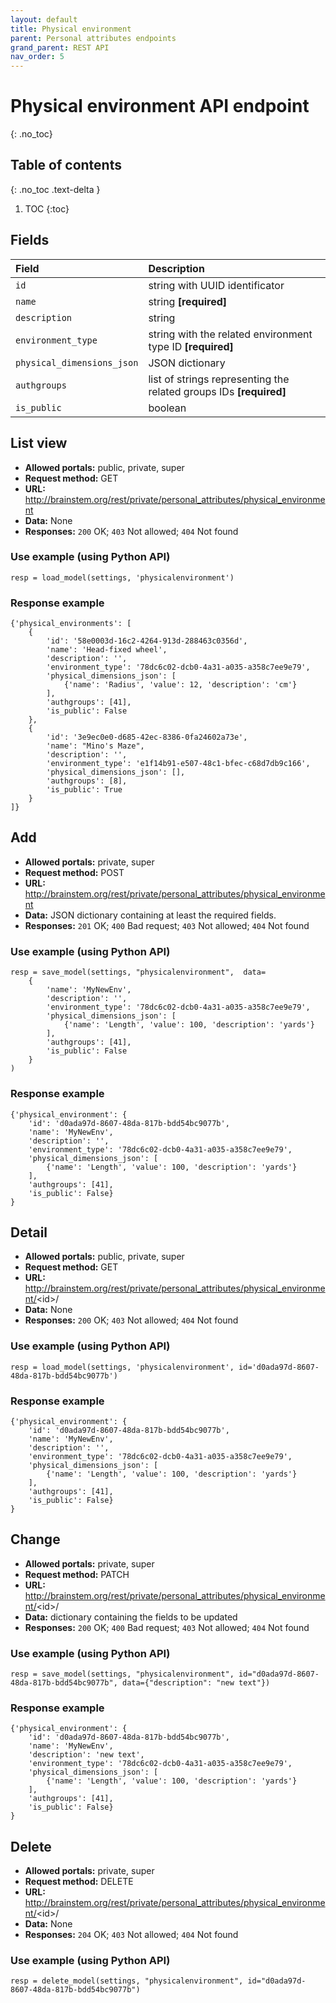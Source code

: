 ```yaml
---
layout: default
title: Physical environment
parent: Personal attributes endpoints
grand_parent: REST API
nav_order: 5
---
```


# Physical environment API endpoint
{: .no_toc}

## Table of contents
{: .no_toc .text-delta }

1. TOC
{:toc}


## Fields

| Field        | Description  |
|:-------------|:-------------|
| `id` | string with UUID identificator |
| `name` | string **[required]** |
| `description` | string |
| `environment_type` | string with the related environment type ID **[required]** |
| `physical_dimensions_json` | JSON dictionary |
| `authgroups` | list of strings representing the related groups IDs **[required]** |
| `is_public` | boolean |


## List view
- **Allowed portals:** public, private, super
- **Request method:** GET
- **URL:** http://brainstem.org/rest/private/personal_attributes/physical_environment
- **Data:** None
- **Responses:** `200` OK; `403` Not allowed; `404` Not found

### Use example (using Python API)
```
resp = load_model(settings, 'physicalenvironment')
```

### Response example
```
{'physical_environments': [
    {
        'id': '58e0003d-16c2-4264-913d-288463c0356d',
        'name': 'Head-fixed wheel',
        'description': '',
        'environment_type': '78dc6c02-dcb0-4a31-a035-a358c7ee9e79',
        'physical_dimensions_json': [
            {'name': 'Radius', 'value': 12, 'description': 'cm'}
        ],
        'authgroups': [41],
        'is_public': False
    },
    {
        'id': '3e9ec0e0-d685-42ec-8386-0fa24602a73e',
        'name': "Mino's Maze",
        'description': '',
        'environment_type': 'e1f14b91-e507-48c1-bfec-c68d7db9c166',
        'physical_dimensions_json': [],
        'authgroups': [8],
        'is_public': True
    }
]}

```


## Add
- **Allowed portals:** private, super
- **Request method:** POST
- **URL:** http://brainstem.org/rest/private/personal_attributes/physical_environment
- **Data:** JSON dictionary containing at least the required fields.
- **Responses:** `201` OK; `400` Bad request; `403` Not allowed; `404` Not found


### Use example (using Python API)
```
resp = save_model(settings, "physicalenvironment",  data=
    {
        'name': 'MyNewEnv',
        'description': '',
        'environment_type': '78dc6c02-dcb0-4a31-a035-a358c7ee9e79',
        'physical_dimensions_json': [
            {'name': 'Length', 'value': 100, 'description': 'yards'}
        ],
        'authgroups': [41],
        'is_public': False
    }
)
```

### Response example
```
{'physical_environment': {
    'id': 'd0ada97d-8607-48da-817b-bdd54bc9077b',
    'name': 'MyNewEnv',
    'description': '',
    'environment_type': '78dc6c02-dcb0-4a31-a035-a358c7ee9e79',
    'physical_dimensions_json': [
        {'name': 'Length', 'value': 100, 'description': 'yards'}
    ],
    'authgroups': [41],
    'is_public': False}
}
```



## Detail
- **Allowed portals:** public, private, super
- **Request method:** GET
- **URL:** http://brainstem.org/rest/private/personal_attributes/physical_environment/<id\>/
- **Data:** None
- **Responses:** `200` OK; `403` Not allowed; `404` Not found

### Use example (using Python API)
```
resp = load_model(settings, 'physicalenvironment', id='d0ada97d-8607-48da-817b-bdd54bc9077b')
```

### Response example
```
{'physical_environment': {
    'id': 'd0ada97d-8607-48da-817b-bdd54bc9077b',
    'name': 'MyNewEnv',
    'description': '',
    'environment_type': '78dc6c02-dcb0-4a31-a035-a358c7ee9e79',
    'physical_dimensions_json': [
        {'name': 'Length', 'value': 100, 'description': 'yards'}
    ],
    'authgroups': [41],
    'is_public': False}
}
```


## Change
- **Allowed portals:** private, super
- **Request method:** PATCH
- **URL:** http://brainstem.org/rest/private/personal_attributes/physical_environment/<id\>/
- **Data:** dictionary containing the fields to be updated
- **Responses:** `200` OK; `400` Bad request; `403` Not allowed; `404` Not found


### Use example (using Python API)
```
resp = save_model(settings, "physicalenvironment", id="d0ada97d-8607-48da-817b-bdd54bc9077b", data={"description": "new text"})
```

### Response example
```
{'physical_environment': {
    'id': 'd0ada97d-8607-48da-817b-bdd54bc9077b',
    'name': 'MyNewEnv',
    'description': 'new text',
    'environment_type': '78dc6c02-dcb0-4a31-a035-a358c7ee9e79',
    'physical_dimensions_json': [
        {'name': 'Length', 'value': 100, 'description': 'yards'}
    ],
    'authgroups': [41],
    'is_public': False}
}
```


## Delete
- **Allowed portals:** private, super
- **Request method:** DELETE
- **URL:** http://brainstem.org/rest/private/personal_attributes/physical_environment/<id\>/
- **Data:** None
- **Responses:** `204` OK; `403` Not allowed; `404` Not found


### Use example (using Python API)
```
resp = delete_model(settings, "physicalenvironment", id="d0ada97d-8607-48da-817b-bdd54bc9077b")
``` 